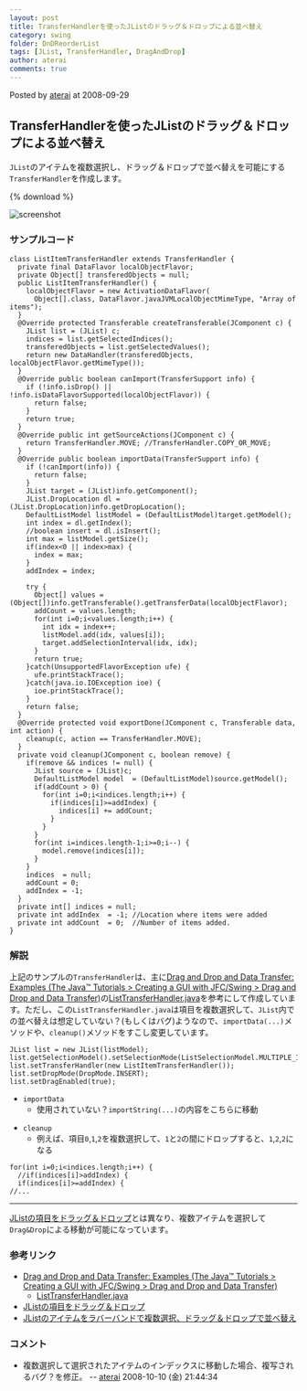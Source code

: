 ```yaml
---
layout: post
title: TransferHandlerを使ったJListのドラッグ＆ドロップによる並べ替え
category: swing
folder: DnDReorderList
tags: [JList, TransferHandler, DragAndDrop]
author: aterai
comments: true
---
```


Posted by [aterai](http://terai.xrea.jp/aterai.html) at 2008-09-29

## TransferHandlerを使ったJListのドラッグ＆ドロップによる並べ替え
`JList`のアイテムを複数選択し、ドラッグ＆ドロップで並べ替えを可能にする`TransferHandler`を作成します。

{% download %}

![screenshot](https://lh4.googleusercontent.com/_9Z4BYR88imo/TQTLeSCyHuI/AAAAAAAAAXo/v2OLiSPdgEY/s800/DnDReorderList.png)

### サンプルコード
<pre class="prettyprint"><code>class ListItemTransferHandler extends TransferHandler {
  private final DataFlavor localObjectFlavor;
  private Object[] transferedObjects = null;
  public ListItemTransferHandler() {
    localObjectFlavor = new ActivationDataFlavor(
      Object[].class, DataFlavor.javaJVMLocalObjectMimeType, "Array of items");
  }
  @Override protected Transferable createTransferable(JComponent c) {
    JList list = (JList) c;
    indices = list.getSelectedIndices();
    transferedObjects = list.getSelectedValues();
    return new DataHandler(transferedObjects, localObjectFlavor.getMimeType());
  }
  @Override public boolean canImport(TransferSupport info) {
    if (!info.isDrop() || !info.isDataFlavorSupported(localObjectFlavor)) {
      return false;
    }
    return true;
  }
  @Override public int getSourceActions(JComponent c) {
    return TransferHandler.MOVE; //TransferHandler.COPY_OR_MOVE;
  }
  @Override public boolean importData(TransferSupport info) {
    if (!canImport(info)) {
      return false;
    }
    JList target = (JList)info.getComponent();
    JList.DropLocation dl = (JList.DropLocation)info.getDropLocation();
    DefaultListModel listModel = (DefaultListModel)target.getModel();
    int index = dl.getIndex();
    //boolean insert = dl.isInsert();
    int max = listModel.getSize();
    if(index&lt;0 || index&gt;max) {
      index = max;
    }
    addIndex = index;

    try {
      Object[] values = (Object[])info.getTransferable().getTransferData(localObjectFlavor);
      addCount = values.length;
      for(int i=0;i&lt;values.length;i++) {
        int idx = index++;
        listModel.add(idx, values[i]);
        target.addSelectionInterval(idx, idx);
      }
      return true;
    }catch(UnsupportedFlavorException ufe) {
      ufe.printStackTrace();
    }catch(java.io.IOException ioe) {
      ioe.printStackTrace();
    }
    return false;
  }
  @Override protected void exportDone(JComponent c, Transferable data, int action) {
    cleanup(c, action == TransferHandler.MOVE);
  }
  private void cleanup(JComponent c, boolean remove) {
    if(remove &amp;&amp; indices != null) {
      JList source = (JList)c;
      DefaultListModel model  = (DefaultListModel)source.getModel();
      if(addCount &gt; 0) {
        for(int i=0;i&lt;indices.length;i++) {
          if(indices[i]&gt;=addIndex) {
            indices[i] += addCount;
          }
        }
      }
      for(int i=indices.length-1;i&gt;=0;i--) {
        model.remove(indices[i]);
      }
    }
    indices  = null;
    addCount = 0;
    addIndex = -1;
  }
  private int[] indices = null;
  private int addIndex  = -1; //Location where items were added
  private int addCount  = 0;  //Number of items added.
}
</code></pre>

### 解説
上記のサンプルの`TransferHandler`は、主に[Drag and Drop and Data Transfer: Examples (The Java™ Tutorials > Creating a GUI with JFC/Swing > Drag and Drop and Data Transfer)](http://docs.oracle.com/javase/tutorial/uiswing/examples/dnd/index.html#BasicDnD)の[ListTransferHandler.java](http://docs.oracle.com/javase/tutorial/uiswing/examples/dnd/DropDemoProject/src/dnd/ListTransferHandler.java)を参考にして作成しています。ただし、この`ListTransferHandler.java`は項目を複数選択して、`JList`内での並べ替えは想定していない？(もしくはバグ)ようなので、`importData(...)`メソッドや、`cleanup()`メソッドをすこし変更しています。

<pre class="prettyprint"><code>JList list = new JList(listModel);
list.getSelectionModel().setSelectionMode(ListSelectionModel.MULTIPLE_INTERVAL_SELECTION);
list.setTransferHandler(new ListItemTransferHandler());
list.setDropMode(DropMode.INSERT);
list.setDragEnabled(true);
</code></pre>

- `importData`
    - 使用されていない？`importString(...)`の内容をこちらに移動

<!-- dummy comment line for breaking list -->

- `cleanup`
    - 例えば、項目`0`,`1`,`2`を複数選択して、`1`と`2`の間にドロップすると、`1`,`2`,`2`になる

<!-- dummy comment line for breaking list -->

<pre class="prettyprint"><code>for(int i=0;i&lt;indices.length;i++) {
  //if(indices[i]&gt;addIndex) {
  if(indices[i]&gt;=addIndex) {
//...
</code></pre>

- - - -
[JListの項目をドラッグ＆ドロップ](http://terai.xrea.jp/Swing/DnDList.html)とは異なり、複数アイテムを選択して`Drag&Drop`による移動が可能になっています。

### 参考リンク
- [Drag and Drop and Data Transfer: Examples (The Java™ Tutorials > Creating a GUI with JFC/Swing > Drag and Drop and Data Transfer)](http://docs.oracle.com/javase/tutorial/uiswing/examples/dnd/index.html#BasicDnD)
    - [ListTransferHandler.java](http://docs.oracle.com/javase/tutorial/uiswing/examples/dnd/DropDemoProject/src/dnd/ListTransferHandler.java)
- [JListの項目をドラッグ＆ドロップ](http://terai.xrea.jp/Swing/DnDList.html)
- [JListのアイテムをラバーバンドで複数選択、ドラッグ＆ドロップで並べ替え](http://terai.xrea.jp/Swing/DragSelectDropReordering.html)

<!-- dummy comment line for breaking list -->

### コメント
- 複数選択して選択されたアイテムのインデックスに移動した場合、複写されるバグ？を修正。 -- [aterai](http://terai.xrea.jp/aterai.html) 2008-10-10 (金) 21:44:34

<!-- dummy comment line for breaking list -->

